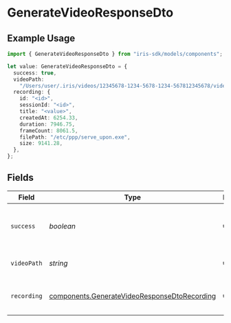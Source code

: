 # GenerateVideoResponseDto

## Example Usage

```typescript
import { GenerateVideoResponseDto } from "iris-sdk/models/components";

let value: GenerateVideoResponseDto = {
  success: true,
  videoPath:
    "/Users/user/.iris/videos/12345678-1234-5678-1234-567812345678/video.mp4",
  recording: {
    id: "<id>",
    sessionId: "<id>",
    title: "<value>",
    createdAt: 6254.33,
    duration: 7946.75,
    frameCount: 8061.5,
    filePath: "/etc/ppp/serve_upon.exe",
    size: 9141.28,
  },
};
```

## Fields

| Field                                                                                                        | Type                                                                                                         | Required                                                                                                     | Description                                                                                                  | Example                                                                                                      |
| ------------------------------------------------------------------------------------------------------------ | ------------------------------------------------------------------------------------------------------------ | ------------------------------------------------------------------------------------------------------------ | ------------------------------------------------------------------------------------------------------------ | ------------------------------------------------------------------------------------------------------------ |
| `success`                                                                                                    | *boolean*                                                                                                    | :heavy_check_mark:                                                                                           | Whether the video generation was successful                                                                  | true                                                                                                         |
| `videoPath`                                                                                                  | *string*                                                                                                     | :heavy_check_mark:                                                                                           | Path to the generated video file                                                                             | /Users/user/.iris/videos/12345678-1234-5678-1234-567812345678/video.mp4                                      |
| `recording`                                                                                                  | [components.GenerateVideoResponseDtoRecording](../../models/components/generatevideoresponsedtorecording.md) | :heavy_check_mark:                                                                                           | Recording metadata after video generation                                                                    |                                                                                                              |